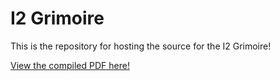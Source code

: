 # I2 Grimoire

This is the repository for hosting the source for the I2 Grimoire!

[View the compiled PDF here!](https://github.com/interactive-intelligence/I2-grimoire/blob/PDF/I2%20Grimoire.pdf)
